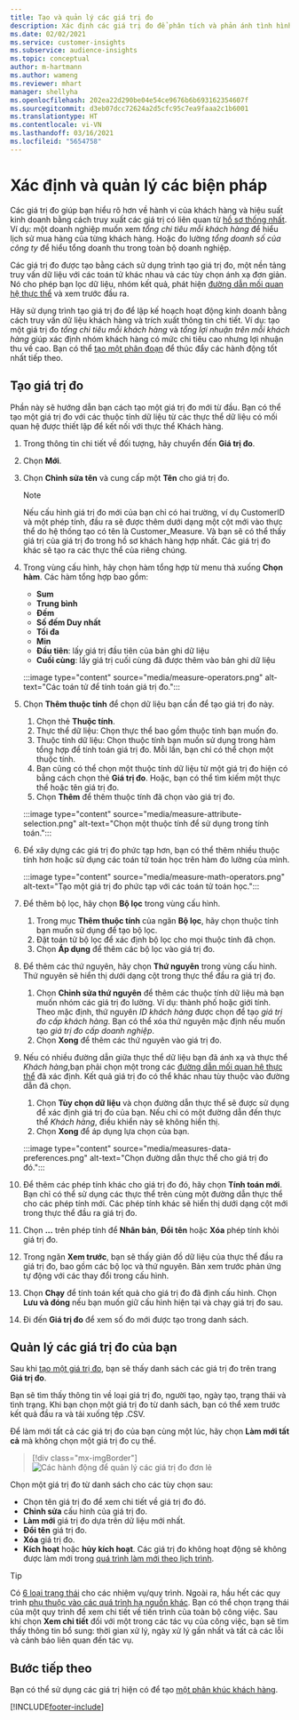 ```yaml
---
title: Tạo và quản lý các giá trị đo
description: Xác định các giá trị đo để phân tích và phản ánh tình hình hoạt động của doanh nghiệp bạn.
ms.date: 02/02/2021
ms.service: customer-insights
ms.subservice: audience-insights
ms.topic: conceptual
author: m-hartmann
ms.author: wameng
ms.reviewer: mhart
manager: shellyha
ms.openlocfilehash: 202ea22d290be04e54ce9676b6b693162354607f
ms.sourcegitcommit: d3eb07dcc72624a2d5cfc95c7ea9faaa2c1b6001
ms.translationtype: HT
ms.contentlocale: vi-VN
ms.lasthandoff: 03/16/2021
ms.locfileid: "5654758"
---
```

# <a name="define-and-manage-measures"></a>Xác định và quản lý các biện pháp

Các giá trị đo giúp bạn hiểu rõ hơn về hành vi của khách hàng và hiệu suất kinh doanh bằng cách truy xuất các giá trị có liên quan từ [hồ sơ thống nhất](data-unification.md). Ví dụ: một doanh nghiệp muốn xem *tổng chi tiêu mỗi khách hàng* để hiểu lịch sử mua hàng của từng khách hàng. Hoặc đo lường *tổng doanh số của công ty* để hiểu tổng doanh thu trong toàn bộ doanh nghiệp.  

Các giá trị đo được tạo bằng cách sử dụng trình tạo giá trị đo, một nền tảng truy vấn dữ liệu với các toán tử khác nhau và các tùy chọn ánh xạ đơn giản. Nó cho phép bạn lọc dữ liệu, nhóm kết quả, phát hiện [đường dẫn mối quan hệ thực thể](relationships.md) và xem trước đầu ra.

Hãy sử dụng trình tạo giá trị đo để lập kế hoạch hoạt động kinh doanh bằng cách truy vấn dữ liệu khách hàng và trích xuất thông tin chi tiết. Ví dụ: tạo một giá trị đo *tổng chi tiêu mỗi khách hàng* và *tổng lợi nhuận trên mỗi khách hàng* giúp xác định nhóm khách hàng có mức chi tiêu cao nhưng lợi nhuận thu về cao. Bạn có thể [tạo một phân đoạn](segments.md) để thúc đẩy các hành động tốt nhất tiếp theo. 

## <a name="create-a-measure"></a>Tạo giá trị đo

Phần này sẽ hướng dẫn bạn cách tạo một giá trị đo mới từ đầu. Bạn có thể tạo một giá trị đo với các thuộc tính dữ liệu từ các thực thể dữ liệu có mối quan hệ được thiết lập để kết nối với thực thể Khách hàng. 

1. Trong thông tin chi tiết về đối tượng, hãy chuyển đến **Giá trị đo**.

1. Chọn **Mới**.

1. Chọn **Chỉnh sửa tên** và cung cấp một **Tên** cho giá trị đo. 
   > [!NOTE]
   > Nếu cấu hình giá trị đo mới của bạn chỉ có hai trường, ví dụ CustomerID và một phép tính, đầu ra sẽ được thêm dưới dạng một cột mới vào thực thể do hệ thống tạo có tên là Customer_Measure. Và bạn sẽ có thể thấy giá trị của giá trị đo trong hồ sơ khách hàng hợp nhất. Các giá trị đo khác sẽ tạo ra các thực thể của riêng chúng.

1. Trong vùng cấu hình, hãy chọn hàm tổng hợp từ menu thả xuống **Chọn hàm**. Các hàm tổng hợp bao gồm: 
   - **Sum**
   - **Trung bình**
   - **Đếm**
   - **Số đếm Duy nhất**
   - **Tối đa**
   - **Min**
   - **Đầu tiên**: lấy giá trị đầu tiên của bản ghi dữ liệu
   - **Cuối cùng**: lấy giá trị cuối cùng đã được thêm vào bản ghi dữ liệu

   :::image type="content" source="media/measure-operators.png" alt-text="Các toán tử để tính toán giá trị đo.":::

1. Chọn **Thêm thuộc tính** để chọn dữ liệu bạn cần để tạo giá trị đo này.
   
   1. Chọn thẻ **Thuộc tính**. 
   1. Thực thể dữ liệu: Chọn thực thể bao gồm thuộc tính bạn muốn đo. 
   1. Thuộc tính dữ liệu: Chọn thuộc tính bạn muốn sử dụng trong hàm tổng hợp để tính toán giá trị đo. Mỗi lần, bạn chỉ có thể chọn một thuộc tính.
   1. Bạn cũng có thể chọn một thuộc tính dữ liệu từ một giá trị đo hiện có bằng cách chọn thẻ **Giá trị đo**. Hoặc, bạn có thể tìm kiếm một thực thể hoặc tên giá trị đo. 
   1. Chọn **Thêm** để thêm thuộc tính đã chọn vào giá trị đo.

   :::image type="content" source="media/measure-attribute-selection.png" alt-text="Chọn một thuộc tính để sử dụng trong tính toán.":::

1. Để xây dựng các giá trị đo phức tạp hơn, bạn có thể thêm nhiều thuộc tính hơn hoặc sử dụng các toán tử toán học trên hàm đo lường của mình.

   :::image type="content" source="media/measure-math-operators.png" alt-text="Tạo một giá trị đo phức tạp với các toán tử toán học.":::

1. Để thêm bộ lọc, hãy chọn **Bộ lọc** trong vùng cấu hình. 
  
   1. Trong mục **Thêm thuộc tính** của ngăn **Bộ lọc**, hãy chọn thuộc tính bạn muốn sử dụng để tạo bộ lọc.
   1. Đặt toán tử bộ lọc để xác định bộ lọc cho mọi thuộc tính đã chọn.
   1. Chọn **Áp dụng** để thêm các bộ lọc vào giá trị đo.

1. Để thêm các thứ nguyên, hãy chọn **Thứ nguyên** trong vùng cấu hình. Thứ nguyên sẽ hiển thị dưới dạng cột trong thực thể đầu ra giá trị đo.
   1. Chọn **Chỉnh sửa thứ nguyên** để thêm các thuộc tính dữ liệu mà bạn muốn nhóm các giá trị đo lường. Ví dụ: thành phố hoặc giới tính. Theo mặc định, thứ nguyên *ID khách hàng* được chọn để tạo *giá trị đo cấp khách hàng*. Bạn có thể xóa thứ nguyên mặc định nếu muốn tạo *giá trị đo cấp doanh nghiệp*.
   1. Chọn **Xong** để thêm các thứ nguyên vào giá trị đo.

1. Nếu có nhiều đường dẫn giữa thực thể dữ liệu bạn đã ánh xạ và thực thể *Khách hàng*,bạn phải chọn một trong các [đường dẫn mối quan hệ thực thể](relationships.md) đã xác định. Kết quả giá trị đo có thể khác nhau tùy thuộc vào đường dẫn đã chọn. 
   1. Chọn **Tùy chọn dữ liệu** và chọn đường dẫn thực thể sẽ được sử dụng để xác định giá trị đo của bạn. Nếu chỉ có một đường dẫn đến thực thể *Khách hàng*, điều khiển này sẽ không hiển thị.
   1. Chọn **Xong** để áp dụng lựa chọn của bạn. 

   :::image type="content" source="media/measures-data-preferences.png" alt-text="Chọn đường dẫn thực thể cho giá trị đo đó.":::

1. Để thêm các phép tính khác cho giá trị đo đó, hãy chọn **Tính toán mới**. Bạn chỉ có thể sử dụng các thực thể trên cùng một đường dẫn thực thể cho các phép tính mới. Các phép tính khác sẽ hiển thị dưới dạng cột mới trong thực thể đầu ra giá trị đo.

1. Chọn **...** trên phép tính để **Nhân bản**, **Đổi tên** hoặc **Xóa** phép tính khỏi giá trị đo.

1. Trong ngăn **Xem trước**, bạn sẽ thấy giản đồ dữ liệu của thực thể đầu ra giá trị đo, bao gồm các bộ lọc và thứ nguyên. Bản xem trước phản ứng tự động với các thay đổi trong cấu hình.

1. Chọn **Chạy** để tính toán kết quả cho giá trị đo đã định cấu hình. Chọn **Lưu và đóng** nếu bạn muốn giữ cấu hình hiện tại và chạy giá trị đo sau.

1. Đi đến **Giá trị đo** để xem số đo mới được tạo trong danh sách.

## <a name="manage-your-measures"></a>Quản lý các giá trị đo của bạn

Sau khi [tạo một giá trị đo](#create-a-measure), bạn sẽ thấy danh sách các giá trị đo trên trang **Giá trị đo**.

Bạn sẽ tìm thấy thông tin về loại giá trị đo, người tạo, ngày tạo, trạng thái và tình trạng. Khi bạn chọn một giá trị đo từ danh sách, bạn có thể xem trước kết quả đầu ra và tải xuống tệp .CSV.

Để làm mới tất cả các giá trị đo của bạn cùng một lúc, hãy chọn **Làm mới tất cả** mà không chọn một giá trị đo cụ thể.

> [!div class="mx-imgBorder"]
> ![Các hành động để quản lý các giá trị đo đơn lẻ](media/measure-actions.png "Các hành động để quản lý các giá trị đo đơn lẻ")

Chọn một giá trị đo từ danh sách cho các tùy chọn sau:

- Chọn tên giá trị đo để xem chi tiết về giá trị đo đó.
- **Chỉnh sửa** cấu hình của giá trị đo.
- **Làm mới** giá trị đo dựa trên dữ liệu mới nhất.
- **Đổi tên** giá trị đo.
- **Xóa** giá trị đo.
- **Kích hoạt** hoặc **hủy kích hoạt**. Các giá trị đo không hoạt động sẽ không được làm mới trong [quá trình làm mới theo lịch trình](system.md#schedule-tab).

> [!TIP]
> Có [6 loại trạng thái](system.md#status-types) cho các nhiệm vụ/quy trình. Ngoài ra, hầu hết các quy trình [phụ thuộc vào các quá trình hạ nguồn khác](system.md#refresh-policies). Bạn có thể chọn trạng thái của một quy trình để xem chi tiết về tiến trình của toàn bộ công việc. Sau khi chọn **Xem chi tiết** đối với một trong các tác vụ của công việc, bạn sẽ tìm thấy thông tin bổ sung: thời gian xử lý, ngày xử lý gần nhất và tất cả các lỗi và cảnh báo liên quan đến tác vụ.

## <a name="next-step"></a>Bước tiếp theo

Bạn có thể sử dụng các giá trị hiện có để tạo [một phân khúc khách hàng](segments.md).


[!INCLUDE[footer-include](../includes/footer-banner.md)]
